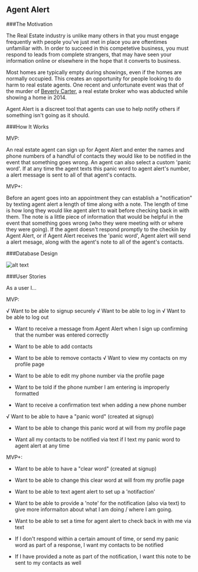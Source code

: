 ## Agent Alert

###The Motivation

The Real Estate industry is unlike many others in that you must engage frequently with people you've just met in place you are oftentimes unfamiliar with. In order to succeed in this competetive business, you must respond to leads from complete strangers, that may have seen your information online or elsewhere in the hope that it converts to business.

Most homes are typically empty during showings, even if the homes are normally occupied. This creates an opportunity for people looking to do harm to real estate agents. One recent and unfortunate event was that of the murder of [Beverly Carter](http://www.cnn.com/2014/10/01/us/real-estate-risks/), a real estate broker who was abducted while showing a home in 2014.

Agent Alert is a discreet tool that agents can use to help notify others if something isn't going as it should.

###How It Works

MVP:

An real estate agent can sign up for Agent Alert and enter the names and phone numbers of a handful of contacts they would like to be notified in the event that something goes wrong. An agent can also select a custom 'panic word'. If at any time the agent texts this panic word to agent alert's number, a alert message is sent to all of that agent's contacts.

MVP+:

Before an agent goes into an appointment they can establish a "notification" by texting agent alert a length of time along with a note. The length of time is how long they would like agent alert to wait before checking back in with them. The note is a little piece of information that would be helpful in the event that something goes wrong (who they were meeting with or where they were going). If the agent doesn't respond promptly to the checkin by Agent Alert, or if Agent Alert receives the 'panic word', Agent alert will send a alert mesage, along with the agent's note to all of the agent's contacts.

###Database Design

![alt text](https://github.com/shawndav/agentalert/blob/master/images/schema.png "Agent Alert Schema")


###User Stories

As a user I...

MVP:

√ Want to be able to signup securely
√ Want to be able to log in
√ Want to be able to log out
- Want to receive a message from Agent Alert when I sign up confirming that the number was entered correctly

- Want to be able to add contacts
- Want to be able to remove contacts
√ Want to view my contacts on my profile page

- Want to be able to edit my phone number via the profile page
- Want to be told if the phone number I am entering is improperly formatted
- Want to receive a confirmation text when adding a new phone number

√ Want to be able to have a "panic word" (created at signup)
- Want to be able to change this panic word at will from my profile page

- Want all my contacts to be notified via text if I text my panic word to agent alert at any time

MVP+:

- Want to be able to have a "clear word" (created at signup)
- Want to be able to change this clear word at will from my profile page

- Want to be able to text agent alert to set up a 'notifaction'
- Want to be able to provide a 'note' for the notification (also via text) to give more informaiton about what I am doing / where I am going.
- Want to be able to set a time for agent alert to check back in with me via text
- If I don't respond within a certain amount of time, or send my panic word as part of a response, I want my contacts to be notified
- If I have provided a note as part of the notification, I want this note to be sent to my contacts as well

